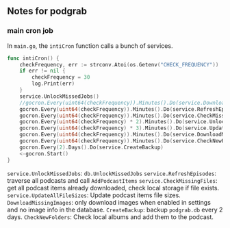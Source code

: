 ## Notes for podgrab

### main cron job

In `main.go`, the `intiCron` function calls a bunch of services.

```go
func intiCron() {
	checkFrequency, err := strconv.Atoi(os.Getenv("CHECK_FREQUENCY"))
	if err != nil {
		checkFrequency = 30
		log.Print(err)
	}
	service.UnlockMissedJobs()
	//gocron.Every(uint64(checkFrequency)).Minutes().Do(service.DownloadMissingEpisodes)
	gocron.Every(uint64(checkFrequency)).Minutes().Do(service.RefreshEpisodes)
	gocron.Every(uint64(checkFrequency)).Minutes().Do(service.CheckMissingFiles)
	gocron.Every(uint64(checkFrequency) * 2).Minutes().Do(service.UnlockMissedJobs)
	gocron.Every(uint64(checkFrequency) * 3).Minutes().Do(service.UpdateAllFileSizes)
	gocron.Every(uint64(checkFrequency)).Minutes().Do(service.DownloadMissingImages)
	gocron.Every(uint64(checkFrequency)).Minutes().Do(service.CheckNewFolders)
	gocron.Every(2).Days().Do(service.CreateBackup)
	<-gocron.Start()
}
```

`service.UnlockMissedJobs`: `db.UnlockMissedJobs`
`service.RefreshEpisodes`: traverse all podcasts and call `AddPodcastItems`
`service.CheckMissingFiles`: get all podcast items already downloaded, check local storage if file exists.
`service.UpdateAllFileSizes`: Update podcast items file sizes.
`DownloadMissingImages`: only download images when enabled in settings and no image info in the database.
`CreateBackup`: backup `podgrab.db` every 2 days.
`CheckNewFolders`: Check local albums and add them to the podcast.
